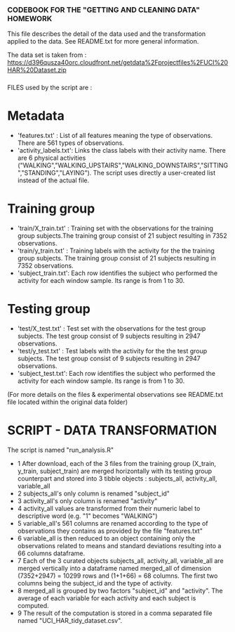 ### CODEBOOK FOR THE "GETTING AND CLEANING DATA" HOMEWORK ###

This file describes the detail of the data used and the transformation applied to the data. See README.txt for more general information.

The data set is taken from :
https://d396qusza40orc.cloudfront.net/getdata%2Fprojectfiles%2FUCI%20HAR%20Dataset.zip  

###
FILES used by the script are :
# Metadata
- 'features.txt'       : List of all features meaning the type of observations. There are 561 types of observations.
- 'activity_labels.txt': Links the class labels with their activity name. There are 6 physical activities ("WALKING","WALKING_UPSTAIRS","WALKING_DOWNSTAIRS","SITTING","STANDING","LAYING"). The script uses directly a user-created list instead of the actual file.

# Training group
- 'train/X_train.txt'  : Training set with the observations for the training group subjects.The training group consist of 21 subject resulting in 7352 observations.
- 'train/y_train.txt'  : Training labels with the activity for the the training group subjects. The training group consist of 21 subjects resulting in 7352 observations. 
- 'subject_train.txt': Each row identifies the subject who performed the activity for each window sample. Its range is from 1 to 30.

# Testing group
- 'test/X_test.txt'    : Test set with the observations for the test group subjects. The test group consist of 9 subjects resulting in 2947 observations.
- 'test/y_test.txt'    : Test labels with the activity for the the test group subjects. The test group consist of 9 subjects resulting in 2947 observations.
- 'subject_test.txt': Each row identifies the subject who performed the activity for each window sample. Its range is from 1 to 30.

(For more details on the files & experimental observations see README.txt file located within the original data folder)
###

###
# SCRIPT - DATA TRANSFORMATION
The script is named "run_analysis.R"

- 1 After download, each of the 3 files from the training group (X_train, y_train, subject_train) are merged horizontally with its testing group counterpart and stored into 3 tibble objects : subjects_all, activity_all, variable_all
- 2 subjects_all's only column is renamed "subject_id"
- 3 activity_all's only column is renamed "activity"
- 4 activity_all values are transformed from their numeric label to descriptive word (e.g. "1" becomes "WALKING") 
- 5 variable_all's 561 columns are renamed according to the type of observations they contains as provided by the file "features.txt"
- 6 variable_all is then reduced to an object containing only the observations related to means and standard deviations resulting into a 66 columns dataframe.
- 7 Each of the 3 curated objects subjects_all, activity_all, variable_all are merged vertically into a dataframe named
merged_all of dimension (7352+2947) = 10299 rows and (1+1+66) = 68 columns. The first two columns being the subject_id and the type of activity.
- 8 merged_all is grouped by two factors "subject_id" and "activity". The average of each variable for each activity and each subject is computed. 
- 9 The result of the computation is stored in a comma separated file named "UCI_HAR_tidy_dataset.csv".  
###





